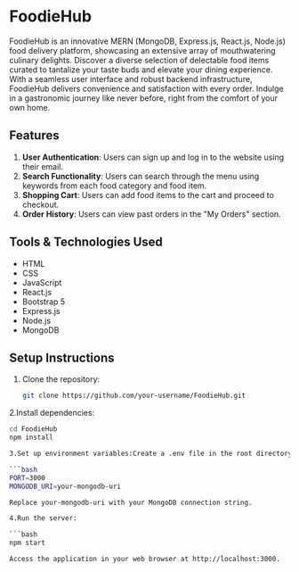 # FoodieHub


FoodieHub is an innovative MERN (MongoDB, Express.js, React.js, Node.js) food delivery platform, showcasing an extensive array of mouthwatering culinary delights. Discover a diverse selection of delectable food items curated to tantalize your taste buds and elevate your dining experience. With a seamless user interface and robust backend infrastructure, FoodieHub delivers convenience and satisfaction with every order. Indulge in a gastronomic journey like never before, right from the comfort of your own home.

## Features

1. **User Authentication**: Users can sign up and log in to the website using their email.
2. **Search Functionality**: Users can search through the menu using keywords from each food category and food item.
3. **Shopping Cart**: Users can add food items to the cart and proceed to checkout.
4. **Order History**: Users can view past orders in the "My Orders" section.

## Tools & Technologies Used

- HTML
- CSS
- JavaScript
- React.js
- Bootstrap 5
- Express.js
- Node.js
- MongoDB

## Setup Instructions

1. Clone the repository:

   ```bash
   git clone https://github.com/your-username/FoodieHub.git
   
2.Install dependencies:

   ```bash
   cd FoodieHub
   npm install

3.Set up environment variables:Create a .env file in the root directory and add the following variables:

   ```bash
   PORT=3000
   MONGODB_URI=your-mongodb-uri

Replace your-mongodb-uri with your MongoDB connection string.

4.Run the server:

   ```bash
   npm start

Access the application in your web browser at http://localhost:3000.
